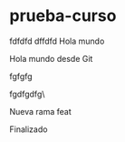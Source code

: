 # prueba-curso
fdfdfd
dffdfd
Hola mundo

Hola mundo desde Git

fgfgfg

fgdfgdfg\

Nueva rama feat

Finalizado